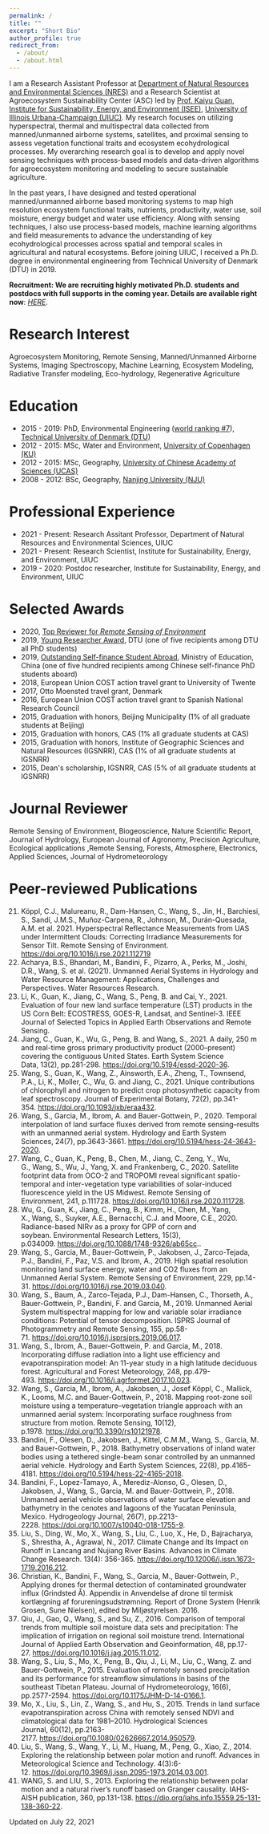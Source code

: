 ```yaml
---
permalink: /
title: ""
excerpt: "Short Bio"
author_profile: true
redirect_from: 
  - /about/
  - /about.html
---
```


I am a Research Assistant Professor at [Department of Natural Resources and Environmental Sciences (NRES)](https://nres.illinois.edu/) and a Research Scientist at Agroecosystem Sustainability Center (ASC) led by [Prof. Kaiyu Guan](http://faculty.nres.illinois.edu/~kaiyuguan/), [Institute for Sustainability, Energy, and Environment (ISEE)](https://sustainability.illinois.edu/), [University of Illinois Urbana-Champaign (UIUC)](https://illinois.edu/). My research focuses on utilizing hyperspectral, thermal and multispectral data collected from manned/unmanned airborne systems, satellites, and proximal sensing to assess vegetation functional traits and ecosystem ecohydrological processes. My overarching research goal is to develop and apply novel sensing techniques with process-based models and data-driven algorithms for agroecosystem monitoring and modeling to secure sustainable agriculture.

In the past years, I have designed and tested operational manned/unmanned airborne based monitoring systems to map high resolution ecosystem functional traits, nutrients, productivity, water use, soil moisture, energy budget and water use efficiency. Along with sensing techniques, I also use process-based models, machine learning algorithms and field measurements to advance the understanding of key ecohydrological processes across spatial and temporal scales in agricultural and natural ecosystems. Before joining UIUC, I received a Ph.D. degree in environmental engineering from Technical University of Denmark (DTU) in 2019.

**Recruitment: We are recruiting highly motivated Ph.D. students and postdocs with full supports in the coming year. Details are available right now**: [*HERE*](https://shengwang12.github.io/files/Jobadvertisement.pdf).

# Research Interest
Agroecosystem Monitoring, Remote Sensing, Manned/Unmanned Airborne Systems, Imaging Spectroscopy, Machine Learning, Ecosystem Modeling, Radiative Transfer modeling, Eco-hydrology, Regenerative Agriculture

Education
======
* 2015 - 2019: PhD, Environmental Engineering ([world ranking #7](http://www.shanghairanking.com/rankings/gras/2019/RS0216)), [Technical University of Denmark (DTU)](https://www.env.dtu.dk/english)
* 2012 - 2015: MSc, Water and Environment, [University of Copenhagen (KU)](https://www.ku.dk/english/)
* 2012 - 2015: MSc, Geography, [University of Chinese Academy of Sciences (UCAS)](https://english.cas.cn/)
* 2008 - 2012: BSc, Geography, [Nanjing University (NJU)](https://www.nju.edu.cn/en/main.psp)

Professional Experience
======
* 2021 - Present: Research Assitant Professor, Department of Natural Resources and Environmental Sciences,  UIUC
* 2021 - Present: Research Scientist, Institute for Sustainability, Energy, and Environment, UIUC
* 2019  - 2020: Postdoc researcher, Institute for Sustainability, Energy, and Environment, UIUC

Selected Awards
======
* 2020, [Top Reviewer for *Remote Sensing of Environment*](https://www.journals.elsevier.com/remote-sensing-of-environment/news/appreciation-for-the-reviewers-of-rse-for-the-calendar-year)
* 2019, [Young Researcher Award](https://www.env.dtu.dk/english/about/news/2019/12/sheng-wang?id=5339e508-c910-4184-a945-f4173979f03c), DTU (one of five recipients among DTU all PhD students)
* 2019, [Outstanding Self-finance Student Abroad](https://en.wikipedia.org/wiki/Chinese_government_award_for_outstanding_self_finance_students_abroad), Ministry of Education, China (one of five hundred recipients among Chinese self-finance PhD students aboard)
* 2018, European Union COST action travel grant to University of Twente
* 2017, Otto Moensted travel grant, Denmark 
* 2016, European Union COST action travel grant to Spanish National Research Council
* 2015, Graduation with honors, Beijing Municipality (1% of all graduate students at Beijing)
* 2015, Graduation with honors, CAS (1% all graduate students at CAS)
* 2015, Graduation with honors, Institute of Geographic Sciences and Natural Resources (IGSNRR), CAS (1% of all graduate students at IGSNRR)
* 2015, Dean's scholarship, IGSNRR, CAS (5% of all graduate students at IGSNRR)

Journal Reviewer
======
Remote Sensing of Environment, Biogeoscience, Nature Scientific Report, Journal of Hydrology, European Journal of Agronomy, Precision Agriculture, Ecological applications ,Remote Sensing, Forests, Atmosphere, Electronics, Applied Sciences, Journal of Hydrometeorology

Peer-reviewed Publications
======

21. Köppl, C.J., Malureanu, R., Dam-Hansen, C., Wang, S., Jin, H., Barchiesi, S., Sandí, J.M.S., Muñoz-Carpena, R., Johnson, M., Durán-Quesada, A.M. et al. 2021. Hyperspectral Reflectance Measurements from UAS under Intermittent Clouds: Correcting Irradiance Measurements for Sensor Tilt. Remote Sensing of Environment. https://doi.org/10.1016/j.rse.2021.112719
20. Acharya, B.S., Bhandari, M., Bandini, F., Pizarro, A., Perks, M., Joshi, D.R., Wang, S. et al. (2021). Unmanned Aerial Systems in Hydrology and Water Resource Management: Applications, Challenges and Perspectives. Water Resources Research.
19. Li, K., Guan, K., Jiang, C., Wang, S., Peng, B. and Cai, Y., 2021. Evaluation of four new land surface temperature (LST) products in the US Corn Belt: ECOSTRESS, GOES-R, Landsat, and Sentinel-3. IEEE Journal of Selected Topics in Applied Earth Observations and Remote Sensing.
18. Jiang, C., Guan, K., Wu, G., Peng, B. and Wang, S., 2021. A daily, 250 m and real-time gross primary productivity product (2000–present) covering the contiguous United States. Earth System Science Data, 13(2), pp.281-298. https://doi.org/10.5194/essd-2020-36.
17. Wang, S., Guan, K., Wang, Z., Ainsworth, E.A., Zheng, T., Townsend, P.A., Li, K., Moller, C., Wu, G. and Jiang, C., 2021. Unique contributions of chlorophyll and nitrogen to predict crop photosynthetic capacity from leaf spectroscopy. Journal of Experimental Botany, 72(2), pp.341-354. https://doi.org/10.1093/jxb/eraa432.
16. Wang, S., Garcia, M., Ibrom, A. and Bauer-Gottwein, P., 2020. Temporal interpolation of land surface fluxes derived from remote sensing–results with an unmanned aerial system. Hydrology and Earth System Sciences, 24(7), pp.3643-3661. https://doi.org/10.5194/hess-24-3643-2020.
15. Wang, C., Guan, K., Peng, B., Chen, M., Jiang, C., Zeng, Y., Wu, G., Wang, S., Wu, J., Yang, X. and Frankenberg, C., 2020. Satellite footprint data from OCO-2 and TROPOMI reveal significant spatio-temporal and inter-vegetation type variabilities of solar-induced fluorescence yield in the US Midwest. Remote Sensing of Environment, 241, p.111728. https://doi.org/10.1016/j.rse.2020.111728.
14. Wu, G., Guan, K., Jiang, C., Peng, B., Kimm, H., Chen, M., Yang, X., Wang, S., Suyker, A.E., Bernacchi, C.J. and Moore, C.E., 2020. Radiance-based NIRv as a proxy for GPP of corn and soybean. Environmental Research Letters, 15(3), p.034009. https://doi.org/10.1088/1748-9326/ab65cc..
13. Wang, S., Garcia, M., Bauer-Gottwein, P., Jakobsen, J., Zarco-Tejada, P.J., Bandini, F., Paz, V.S. and Ibrom, A., 2019. High spatial resolution monitoring land surface energy, water and CO2 fluxes from an Unmanned Aerial System. Remote Sensing of Environment, 229, pp.14-31. https://doi.org/10.1016/j.rse.2019.03.040.
12. Wang, S., Baum, A., Zarco-Tejada, P.J., Dam-Hansen, C., Thorseth, A., Bauer-Gottwein, P., Bandini, F. and Garcia, M., 2019. Unmanned Aerial System multispectral mapping for low and variable solar irradiance conditions: Potential of tensor decomposition. ISPRS Journal of Photogrammetry and Remote Sensing, 155, pp.58-71. https://doi.org/10.1016/j.isprsjprs.2019.06.017.
11. Wang, S., Ibrom, A., Bauer-Gottwein, P. and Garcia, M., 2018. Incorporating diffuse radiation into a light use efficiency and evapotranspiration model: An 11-year study in a high latitude deciduous forest. Agricultural and Forest Meteorology, 248, pp.479-493. https://doi.org/10.1016/j.agrformet.2017.10.023.
10. Wang, S., Garcia, M., Ibrom, A., Jakobsen, J., Josef Köppl, C., Mallick, K., Looms, M.C. and Bauer-Gottwein, P., 2018. Mapping root-zone soil moisture using a temperature–vegetation triangle approach with an unmanned aerial system: Incorporating surface roughness from structure from motion. Remote Sensing, 10(12), p.1978. https://doi.org/10.3390/rs10121978.
9. Bandini, F., Olesen, D., Jakobsen, J., Kittel, C.M.M., Wang, S., Garcia, M. and Bauer-Gottwein, P., 2018. Bathymetry observations of inland water bodies using a tethered single-beam sonar controlled by an unmanned aerial vehicle. Hydrology and Earth System Sciences, 22(8), pp.4165-4181. https://doi.org/10.5194/hess-22-4165-2018.
8. Bandini, F., Lopez-Tamayo, A., Merediz-Alonso, G., Olesen, D., Jakobsen, J., Wang, S., Garcia, M. and Bauer-Gottwein, P., 2018. Unmanned aerial vehicle observations of water surface elevation and bathymetry in the cenotes and lagoons of the Yucatan Peninsula, Mexico. Hydrogeology Journal, 26(7), pp.2213-2228. https://doi.org/10.1007/s10040-018-1755-9.
7. Liu, S., Ding, W., Mo, X., Wang, S., Liu, C., Luo, X., He, D., Bajracharya, S., Shrestha, A., Agrawal, N., 2017. Climate Change and Its Impact on Runoff in Lancang and Nujiang River Basins. Advances in Climate Change Research. 13(4): 356-365. https://doi.org/10.12006/j.issn.1673-1719.2016.212.
6. Christian, K., Bandini, F., Wang, S., Garcia, M., Bauer-Gottwein, P., Applying drones for thermal detection of contaminated groundwater influx (Grindsted Å). Appendix in Anvendelse af drone til termisk kortlægning af forureningsudstrømning. Report of Drone System (Henrik Grosen, Sune Nielsen), edited by Miljøstyrelsen. 2016.
5. Qiu, J., Gao, Q., Wang, S., and Su, Z., 2016. Comparison of temporal trends from multiple soil moisture data sets and precipitation: The implication of irrigation on regional soil moisture trend. International Journal of Applied Earth Observation and Geoinformation, 48, pp.17-27. https://doi.org/10.1016/j.jag.2015.11.012.
4. Wang, S., Liu, S., Mo, X., Peng, B., Qiu, J., Li, M., Liu, C., Wang, Z. and Bauer-Gottwein, P., 2015. Evaluation of remotely sensed precipitation and its performance for streamflow simulations in basins of the southeast Tibetan Plateau. Journal of Hydrometeorology, 16(6), pp.2577-2594. https://doi.org/10.1175/JHM-D-14-0166.1.
3. Mo, X., Liu, S., Lin, Z., Wang, S., and Hu, S., 2015. Trends in land surface evapotranspiration across China with remotely sensed NDVI and climatological data for 1981–2010. Hydrological Sciences Journal, 60(12), pp.2163-2177. https://doi.org/10.1080/02626667.2014.950579.
2. Liu, S., Wang, S., Wang, Y., Li, M., Huang, M., Peng, G., Xiao, Z., 2014. Exploring the relationship between polar motion and runoff. Advances in Meteorological Science and Technology. 4(3):6-12. https://doi.org/10.3969/j.issn.2095-1973.2014.03.001.
1. WANG, S. and LIU, S., 2013. Exploring the relationship between polar motion and a natural river’s runoff based on Granger causality. IAHS-AISH publication, 360, pp.131-138. https://dio.org/iahs.info.15559.25-131-138-360-22.

Updated on July 22, 2021
